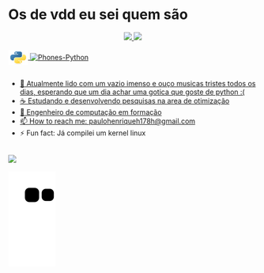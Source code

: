 # Os de vdd eu sei quem são

<div align="center">
  <a href="https://github.com/Phones">
  <img height="180em" src="https://github-readme-stats.vercel.app/api?username=Phones&show_icons=true&theme=dracula&include_all_commits=true&count_private=true"/>
  <img height="180em" src="https://github-readme-stats.vercel.app/api/top-langs/?username=Phones&layout=compact&langs_count=7&theme=dracula"/>
</div>

  
  <div style="display: inline_block"><br>
  <img align="center" alt="Phones-Python" height="30" width="40" src="https://raw.githubusercontent.com/devicons/devicon/master/icons/python/python-original.svg">
    <img align="center" alt="Phones-Python" height="30" width="40" src="https://raw.githubusercontent.com/devicons/devicon/master/icons/python/cplusplus-original.svg">
</div>
  
  
  ##


- 🔭 Atualmente lido com um vazio imenso e ouço musicas tristes todos os dias, esperando que um dia achar uma gotica que goste de python :(
- ☕ Estudando e desenvolvendo pesquisas na area de otimização
- 👯 Engenheiro de computação em formação
- 📫 How to reach me: paulohenriqueh178h@gmail.com
- ⚡ Fun fact: Já compilei um kernel linux
  
  
 ##
  
<div>  
  <a href="https://www.linkedin.com/in/gustavo-da-silva-carvalho-578bb218b/" target="_blank"><img src="https://img.shields.io/badge/-LinkedIn-%230077B5?style=for-the-badge&logo=linkedin&logoColor=white" target="_blank"></a> 
  
  ![Snake animation](https://github.com/rafaballerini/rafaballerini/blob/output/github-contribution-grid-snake.svg)
  
</div>
